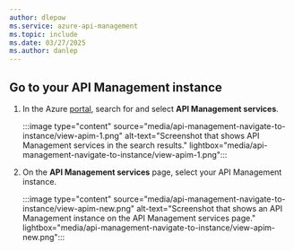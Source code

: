 ```yaml
---
author: dlepow
ms.service: azure-api-management
ms.topic: include
ms.date: 03/27/2025
ms.author: danlep
---
```

## Go to your API Management instance

1. In the Azure [portal](https://portal.azure.com), search for and select **API Management services**.

    :::image type="content" source="media/api-management-navigate-to-instance/view-apim-1.png" alt-text="Screenshot that shows API Management services in the search results." lightbox="media/api-management-navigate-to-instance/view-apim-1.png":::

1. On the **API Management services** page, select your API Management instance.

    :::image type="content" source="media/api-management-navigate-to-instance/view-apim-new.png" alt-text="Screenshot that shows an API Management instance on the API Management services page." lightbox="media/api-management-navigate-to-instance/view-apim-new.png":::